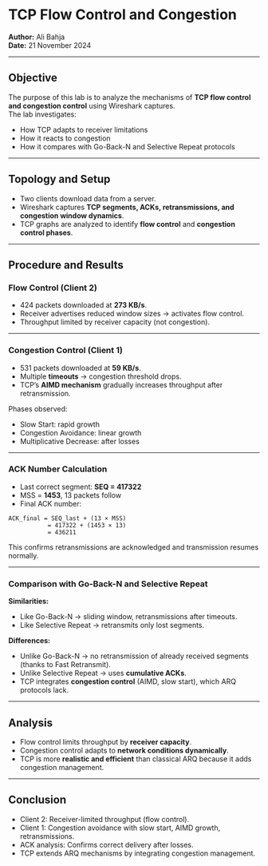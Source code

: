 # TCP Flow Control and Congestion  
**Author:** Ali Bahja  
**Date:** 21 November 2024  

---

## Objective
The purpose of this lab is to analyze the mechanisms of **TCP flow control and congestion control** using Wireshark captures.  
The lab investigates:
- How TCP adapts to receiver limitations  
- How it reacts to congestion  
- How it compares with Go-Back-N and Selective Repeat protocols  

---

## Topology and Setup
- Two clients download data from a server.  
- Wireshark captures **TCP segments, ACKs, retransmissions, and congestion window dynamics**.  
- TCP graphs are analyzed to identify **flow control** and **congestion control phases**.  

---

## Procedure and Results

### Flow Control (Client 2)
- 424 packets downloaded at **273 KB/s**.  
- Receiver advertises reduced window sizes → activates flow control.  
- Throughput limited by receiver capacity (not congestion).  

---

### Congestion Control (Client 1)
- 531 packets downloaded at **59 KB/s**.  
- Multiple **timeouts** → congestion threshold drops.  
- TCP’s **AIMD mechanism** gradually increases throughput after retransmission.  

Phases observed:
- Slow Start: rapid growth  
- Congestion Avoidance: linear growth  
- Multiplicative Decrease: after losses  

---

### ACK Number Calculation
- Last correct segment: **SEQ = 417322**  
- MSS = **1453**, 13 packets follow  
- Final ACK number:  

```
ACK_final = SEQ_last + (13 × MSS)  
           = 417322 + (1453 × 13)  
           = 436211
```

This confirms retransmissions are acknowledged and transmission resumes normally.  

---

### Comparison with Go-Back-N and Selective Repeat

**Similarities:**
- Like Go-Back-N → sliding window, retransmissions after timeouts.  
- Like Selective Repeat → retransmits only lost segments.  

**Differences:**
- Unlike Go-Back-N → no retransmission of already received segments (thanks to Fast Retransmit).  
- Unlike Selective Repeat → uses **cumulative ACKs**.  
- TCP integrates **congestion control** (AIMD, slow start), which ARQ protocols lack.  

---

## Analysis
- Flow control limits throughput by **receiver capacity**.  
- Congestion control adapts to **network conditions dynamically**.  
- TCP is more **realistic and efficient** than classical ARQ because it adds congestion management.  

---

## Conclusion
- Client 2: Receiver-limited throughput (flow control).  
- Client 1: Congestion avoidance with slow start, AIMD growth, retransmissions.  
- ACK analysis: Confirms correct delivery after losses.  
- TCP extends ARQ mechanisms by integrating congestion management.  
